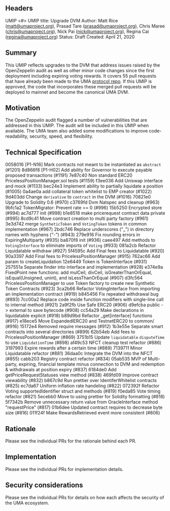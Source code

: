 ## Headers
UMIP <#>
UMIP title: Upgrade DVM
Author: Matt Rice (matt@umaproject.org), Prasad Tare (prasad@umaproject.org), Chris Maree (chris@umaproject.org), Nick Pai (nick@umaproject.org), Regina Cai (regina@umaproject.org)
Status: Draft
Created: April 21, 2020

## Summary
This UMIP reflects upgrades to the DVM that address issues raised by the OpenZeppelin audit as well as other minor code changes since the first deployment including expiring voting rewards. 
It covers 55 pull requests that have already been made to the UMA [protocol repo](https://github.com/UMAprotocol/protocol). 
If this UMIP is approved, the code that incorporates these merged pull requests will be deployed to mainnet and become the canonical UMA DVM. 

## Motivation
The OpenZeppelin audit flagged a number of vulnerabilities that are addressed in this UMIP. 
The audit will be included in this UMIP when available. 
The UMA team also added some modifications to improve code-readability, security, speed, and flexibility.

## Technical Specification
0058016 [P1-N16] Mark contracts not meant to be instantiated as `abstract` (#1201)
8d866f8 [P1-H02] Add ability for Governor to execute payable proposed transactions (#1191)
7e87c40 Non standard ERC20 PricelessPositionManager.sol tests (#1159)
f3ee036 Add Uniswap interface and mock (#1133)
bec24e3 Implement ability to partially liquidate a position (#1005)
0a4ae0a add collateral token whitelist to EMP creator (#1022)
9d403dd Change `derivative` to `contract` in the DVM (#1016)
70821e0 Upgrade to Solidity 0.6 (#970)
c3769fd Dvm Natspec and cleanup (#963)
9bfc1a2 TokenMigrator: Prevent rate == 0 (#996)
15b5250 Encrypted store (#994)
ac7d777 init (#998)
b1e8518 make pricerequest contract data private (#995)
8cd9c41 Move contract creation to multi party factory (#961)
3e3d742 merge `SyntheticToken` and `VotingToken` tokens in common implementation (#967)
2bdc746 Replace underscores ("_") in directory names with hyphens ("-") (#943)
279e916 Fix rounding errors in ExpiringMultiparty (#935)
ba870f8 init (#936)
caee497 Add methods to `VotingInterface` to eliminate imports of `Voting` (#933)
081a2cb Refactor Liquidatable withdraw (#927)
5f4595c Add Final fees to Liquidatable (#920)
90a3397 Add Final fees to PricelessPositionManager (#915)
762ac66 Add param to createLiquidation
12e6449 Token is TokenInterface (#931)
257551a Separate finder into interface and implementation (#928)
e374e9a FixedPoint new functions: add mulCeil, divCeil, isGreaterThanOrEqual, isEqual(Unsigned, unint), and isLessThanOrEqual (#907)
d3fc564 PricelessPositionManager to use Token factory to create new Synthetic Token Contracts (#923)
3ca2b66 Refactor VotingInterface from importing an implementation contract (#919)
b845456 Fix repeated withdrawal bug (#893)
7cc00a2 Replace code inside function modifiers with single-line call to internal method (#921)
2a9f2fb Use Safe ERC20 (#906)
d9efcba public -> external to save bytecode (#908)
cc54a29 Make declarations in liquidatable explicit (#918)
b89d9bd Refactor _get[interface] functions (#917)
e18ece5 Move ExpandedIERC20 and TestnetERC20 to common/ (#916)
15172e4 Removed require messages (#912)
1b3e55e Separate smart contracts into several directories (#899)
62b54eb Add fees to PricelessPositionManager (#869)
3751b15 Update `liquidatable` `disputeTime` to use `LiquidationTime` (#898)
af49c53 NFCT cleanup test refactor (#886)
3197993 Expire rewards after a certain time (#889)
7139711 Minor Liquidatable refactor (#881)
36daa0c Integrate the DVM into the NFCT (#855)
cabb203 Registry contract refactor (#834)
05ab535 MVP of Multi-party, expiring, financial template minus connection to DVM and redemption & withdrawals at position expiry (#837)
6184de0 Add getPriceRequestStatuses view method (#838)
469fd09 Improve contract viewability (#832)
b867c9d Run prettier over IdentiferWhitelist contracts (#825)
ec7da67 Uniform inflation rate handeling (#822)
072392f Refactor Voting supportedIdentifier struct and methods (#819)
f0eda85 Vote timing refactor (#821)
5ecebb0 Move to using prettier for Solidity formatting (#818)
5f7342b Remove unnecessary return value from OracleInterface method "requestPrice" (#817)
01b6dee Updated contract requires to decrease byte size (#816)
011f24f Make RewardsRetrieved event more consistent (#806)

## Rationale
Please see the individual PRs for the rationale behind each PR. 

## Implementation
Please see the individual PRs for implementation details. 

## Security considerations
Please see the individual PRs for details on how each affects the security of the UMA ecosystem. 
